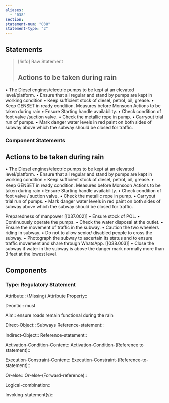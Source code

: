 ```yaml
---
aliases:
  - "038"
section: 
statement-num: "038"
statement-type: "2"
---
```

## Statements 
> [!info] Raw Statement
> ## Actions to be taken during rain 
• The Diesel engines/electric pumps to be kept at an elevated level/platform. 
• Ensure that all regular and stand by pumps are kept in working condition 
• Keep sufficient stock of diesel, petrol, oil, grease. 
• Keep GENSET in ready condition. Measures before Monsoon Actions to be taken during rain 
• Ensure Starting handle availability. 
• Check condition of foot valve /suction valve. 
• Check the metallic rope in pump. 
• Carryout trial run of pumps. 
• Mark danger water levels in red paint on both sides of subway above which the subway should be closed for traffic. 
> 

### Component Statements
## Actions to be taken during rain 
• The Diesel engines/electric pumps to be kept at an elevated level/platform. 
• Ensure that all regular and stand by pumps are kept in working condition 
• Keep sufficient stock of diesel, petrol, oil, grease. 
• Keep GENSET in ready condition. Measures before Monsoon Actions to be taken during rain 
• Ensure Starting handle availability. 
• Check condition of foot valve / suction valve. 
• Check the metallic rope in pump. 
• Carryout trial run of pumps. 
• Mark danger water levels in red paint on both sides of subway above which the subway should be closed for traffic. 

Preparedness of manpower [[037.002]]
• Ensure stock of POL. 
• Continuously operate the pumps. 
• Check the water disposal at the outlet. 
• Ensure the movement of traffic in the subway. 
• Caution the two wheelers riding in subway. 
• Do not to allow senior/ disabled people to cross the subway.
• Photograph the subway to ascertain its status and to ensure traffic movement and share through WhatsApp. [[038.003]]
• Close the subway if water in the subway is above the danger mark normally more than 3 feet at the lowest level.

## Components
### Type: Regulatory Statement
Attribute:: (Missing)
	Attribute Property::

Deontic:: must

Aim:: ensure roads remain functional during the rain

Direct-Object:: Subways
	Reference-statement::

Indirect-Object::
	Reference-statement::

Activation-Condition-Content::
	Activation-Condition-(Reference to statement)::

Execution-Constraint-Content::
	Execution-Constraint-(Reference-to-statement)::

Or-else::
	Or-else-(Forward-reference)::

Logical-combination::

Invoking-statement(s)::
